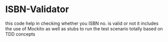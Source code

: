 # ISBN-Validator
this code help in checking whether you ISBN no. is valid or not it includes the use of Mockito as well as stubs to run the test scenario totally based on TDD concepts
